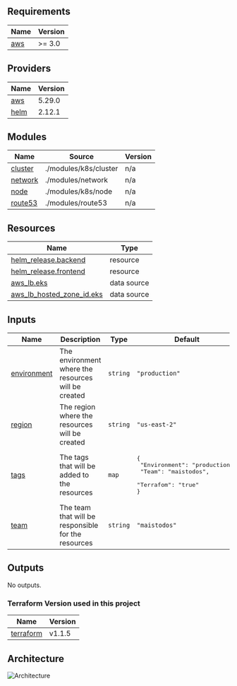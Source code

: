 ## Requirements

| Name | Version |
|------|---------|
| <a name="requirement_aws"></a> [aws](#requirement\_aws) | >= 3.0 |

## Providers

| Name | Version |
|------|---------|
| <a name="provider_aws"></a> [aws](#provider\_aws) | 5.29.0 |
| <a name="provider_helm"></a> [helm](#provider\_helm) | 2.12.1 |

## Modules

| Name | Source | Version |
|------|--------|---------|
| <a name="module_cluster"></a> [cluster](#module\_cluster) | ./modules/k8s/cluster | n/a |
| <a name="module_network"></a> [network](#module\_network) | ./modules/network | n/a |
| <a name="module_node"></a> [node](#module\_node) | ./modules/k8s/node | n/a |
| <a name="module_route53"></a> [route53](#module\_route53) | ./modules/route53 | n/a |

## Resources

| Name | Type |
|------|------|
| [helm_release.backend](https://registry.terraform.io/providers/hashicorp/helm/latest/docs/resources/release) | resource |
| [helm_release.frontend](https://registry.terraform.io/providers/hashicorp/helm/latest/docs/resources/release) | resource |
| [aws_lb.eks](https://registry.terraform.io/providers/hashicorp/aws/latest/docs/data-sources/lb) | data source |
| [aws_lb_hosted_zone_id.eks](https://registry.terraform.io/providers/hashicorp/aws/latest/docs/data-sources/lb_hosted_zone_id) | data source |

## Inputs

| Name | Description | Type | Default | Required |
|------|-------------|------|---------|:--------:|
| <a name="input_environment"></a> [environment](#input\_environment) | The environment where the resources will be created | `string` | `"production"` | no |
| <a name="input_region"></a> [region](#input\_region) | The region where the resources will be created | `string` | `"us-east-2"` | no |
| <a name="input_tags"></a> [tags](#input\_tags) | The tags that will be added to the resources | `map` | <pre>{<br>  "Environment": "production",<br>  "Team": "maistodos",<br>  "Terrafom": "true"<br>}</pre> | no |
| <a name="input_team"></a> [team](#input\_team) | The team that will be responsible for the resources | `string` | `"maistodos"` | no |

## Outputs

No outputs.

### Terraform Version used in this project

| Name | Version |
|------|---------|
| <a name="requirement_terraform"></a> [terraform](#requirement\_terraform) | v1.1.5 |

## Architecture

![Architecture](./architecture.png)